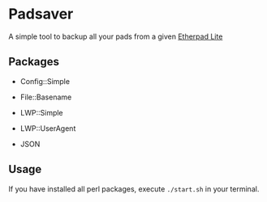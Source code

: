 Padsaver
========

A simple tool to backup all your pads from a given [Etherpad Lite](http://etherpad.org/)

## Packages

* Config::Simple
* File::Basename

* LWP::Simple
* LWP::UserAgent
* JSON

## Usage

If you have installed all perl packages, execute `./start.sh` in your terminal.
